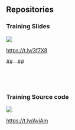 <!-- .slide: class="two-column" -->

## Repositories

### **Training Slides**

![](assets/images/school/qr-python-academy-slides.png)

https://t.ly/3f7X8
<!-- .element: class="small" -->
##--##

## &nbsp;

### **Training Source code**

![](assets/images/school/qr-python-academy-repo.png)

https://t.ly/AyiAm
<!-- .element: class="small" -->
